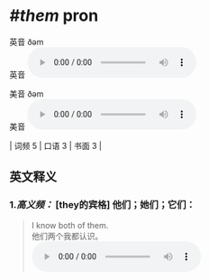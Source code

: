 # ***\#them*** pron
英音 ðəm  
英音
<audio src="./media/them-B.aac" controls="controls"></audio>

美音 ðəm  
美音
<audio src="./media/them.aac" controls="controls"></audio>



| 词频 5 | 口语 3 | 书面 3 |  

英文释义
---
### 1.*高义频：* **[they的宾格] 他们；她们；它们：**  

 > I know both of them.  
 > 他们两个我都认识。    
<audio src="./media/them-1.aac" controls="controls"></audio>



